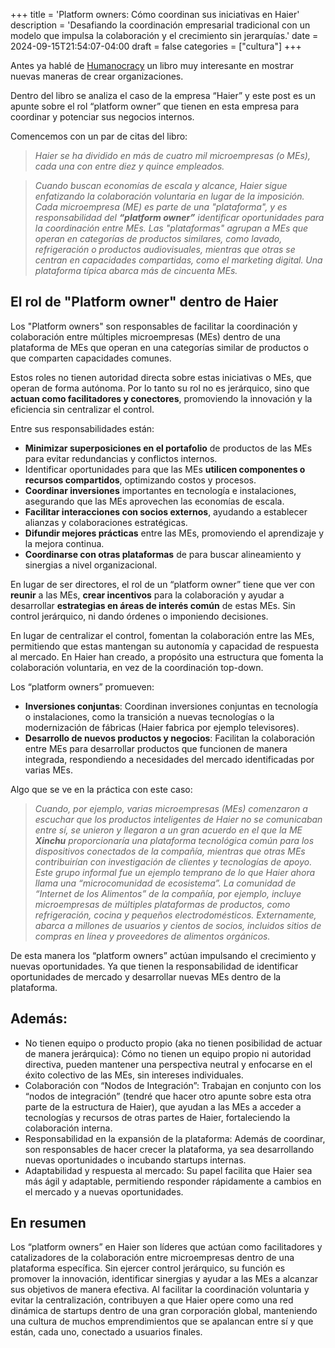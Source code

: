 +++
title = 'Platform owners: Cómo coordinan sus iniciativas en Haier'
description = 'Desafiando la coordinación empresarial tradicional con un modelo que impulsa la colaboración y el crecimiento sin jerarquías.'
date = 2024-09-15T21:54:07-04:00
draft = false
categories = ["cultura"]
+++

Antes ya hablé de [Humanocracy](https://fablab.blog/posts/humanocracy/) un libro muy interesante en mostrar nuevas maneras de crear organizaciones.

Dentro del libro se analiza el caso de la empresa “Haier” y este post es un apunte sobre el rol “platform owner” que tienen en esta empresa para coordinar y potenciar sus negocios internos.

Comencemos con un par de citas del libro:

> _Haier se ha dividido en más de cuatro mil microempresas (o MEs), cada una con entre diez y quince empleados._

> _Cuando buscan economías de escala y alcance, Haier sigue enfatizando la colaboración voluntaria en lugar de la imposición. Cada microempresa (ME) es parte de una "plataforma", y es responsabilidad del **“platform owner”** identificar oportunidades para la coordinación entre MEs. Las "plataformas" agrupan a MEs que operan en categorías de productos similares, como lavado, refrigeración o productos audiovisuales, mientras que otras se centran en capacidades compartidas, como el marketing digital. Una plataforma típica abarca más de cincuenta MEs._

## El rol de "Platform owner" dentro de Haier
Los "Platform owners" son responsables de facilitar la coordinación y colaboración entre múltiples microempresas (MEs) dentro de una plataforma de MEs que operan en una categorías similar de productos o que comparten capacidades comunes.

Estos roles no tienen autoridad directa sobre estas iniciativas o MEs, que operan de forma autónoma. Por lo tanto su rol no es jerárquico, sino que **actuan como facilitadores y conectores**, promoviendo la innovación y la eficiencia sin centralizar el control.

Entre sus responsabilidades están:

- **Minimizar superposiciones en el portafolio** de productos de las MEs para evitar redundancias y conflictos internos.
- Identificar oportunidades para que las MEs **utilicen componentes o recursos compartidos**, optimizando costos y procesos.
- **Coordinar inversiones** importantes en tecnología e instalaciones, asegurando que las MEs aprovechen las economías de escala.
- **Facilitar interacciones con socios externos**, ayudando a establecer alianzas y colaboraciones estratégicas.
- **Difundir mejores prácticas** entre las MEs, promoviendo el aprendizaje y la mejora continua.
- **Coordinarse con otras plataformas** de para buscar alineamiento y sinergias a nivel organizacional.

En lugar de ser directores, el rol de un “platform owner” tiene que ver con **reunir** a las MEs, **crear incentivos** para la colaboración y ayudar a desarrollar **estrategias en áreas de interés común** de estas MEs. Sin control jerárquico, ni dando órdenes o imponiendo decisiones.

En lugar de centralizar el control, fomentan la colaboración entre las MEs, permitiendo que estas mantengan su autonomía y capacidad de respuesta al mercado. En Haier han creado, a propósito una estructura que fomenta la colaboración voluntaria, en vez de la coordinación top-down.

Los “platform owners” promueven:

- **Inversiones conjuntas**: Coordinan inversiones conjuntas en tecnología o instalaciones, como la transición a nuevas tecnologías o la modernización de fábricas (Haier fabrica por ejemplo televisores).
- **Desarrollo de nuevos productos y negocios**: Facilitan la colaboración entre MEs para desarrollar productos que funcionen de manera integrada, respondiendo a necesidades del mercado identificadas por varias MEs.

Algo que se ve en la práctica con este caso:

> _Cuando, por ejemplo, varias microempresas (MEs) comenzaron a escuchar que los productos inteligentes de Haier no se comunicaban entre sí, se unieron y llegaron a un gran acuerdo en el que la ME **Xinchu** proporcionaría una plataforma tecnológica común para los dispositivos conectados de la compañía, mientras que otras MEs contribuirían con investigación de clientes y tecnologías de apoyo. Este grupo informal fue un ejemplo temprano de lo que Haier ahora llama una “microcomunidad de ecosistema”. La comunidad de “Internet de los Alimentos” de la compañía, por ejemplo, incluye microempresas de múltiples plataformas de productos, como refrigeración, cocina y pequeños electrodomésticos. Externamente, abarca a millones de usuarios y cientos de socios, incluidos sitios de compras en línea y proveedores de alimentos orgánicos._

De esta manera los “platform owners” actúan impulsando el crecimiento y nuevas oportunidades. Ya que tienen la responsabilidad de identificar oportunidades de mercado y desarrollar nuevas MEs dentro de la plataforma.

## Además:
- No tienen equipo o producto propio (aka no tienen posibilidad de actuar de manera jerárquica): Cómo no tienen un equipo propio ni autoridad directiva, pueden mantener una perspectiva neutral y enfocarse en el éxito colectivo de las MEs, sin intereses individuales.
- Colaboración con “Nodos de Integración”: Trabajan en conjunto con los “nodos de integración” (tendré que hacer otro apunte sobre esta otra parte de la estructura de Haier), que ayudan a las MEs a acceder a tecnologías y recursos de otras partes de Haier, fortaleciendo la colaboración interna.
- Responsabilidad en la expansión de la plataforma: Además de coordinar, son responsables de hacer crecer la plataforma, ya sea desarrollando nuevas oportunidades o incubando startups internas.
- Adaptabilidad y respuesta al mercado: Su papel facilita que Haier sea más ágil y adaptable, permitiendo responder rápidamente a cambios en el mercado y a nuevas oportunidades.

## En resumen
Los “platform owners” en Haier son líderes que actúan como facilitadores y catalizadores de la colaboración entre microempresas dentro de una plataforma específica. Sin ejercer control jerárquico, su función es promover la innovación, identificar sinergias y ayudar a las MEs a alcanzar sus objetivos de manera efectiva. Al facilitar la coordinación voluntaria y evitar la centralización, contribuyen a que Haier opere como una red dinámica de startups dentro de una gran corporación global, manteniendo una cultura de muchos emprendimientos que se apalancan entre sí y que están, cada uno, conectado a usuarios finales.